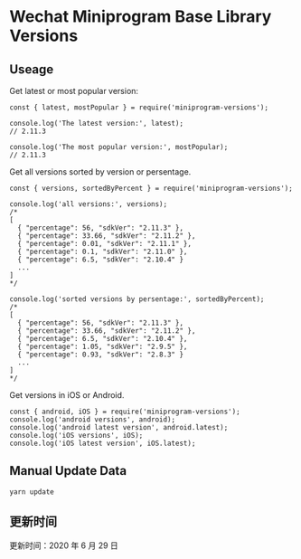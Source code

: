 
# Wechat Miniprogram Base Library Versions

## Useage

Get latest or most popular version:

```;
const { latest, mostPopular } = require('miniprogram-versions');

console.log('The latest version:', latest);
// 2.11.3

console.log('The most popular version:', mostPopular);
// 2.11.3

```

Get all versions sorted by version or persentage.

```
const { versions, sortedByPercent } = require('miniprogram-versions');

console.log('all versions:', versions);
/*
[
  { "percentage": 56, "sdkVer": "2.11.3" },
  { "percentage": 33.66, "sdkVer": "2.11.2" },
  { "percentage": 0.01, "sdkVer": "2.11.1" },
  { "percentage": 0.1, "sdkVer": "2.11.0" },
  { "percentage": 6.5, "sdkVer": "2.10.4" }
  ...
]
*/

console.log('sorted versions by persentage:', sortedByPercent);
/*
[
  { "percentage": 56, "sdkVer": "2.11.3" },
  { "percentage": 33.66, "sdkVer": "2.11.2" },
  { "percentage": 6.5, "sdkVer": "2.10.4" },
  { "percentage": 1.05, "sdkVer": "2.9.5" },
  { "percentage": 0.93, "sdkVer": "2.8.3" }
  ...
]
*/
```

Get versions in iOS or Android.

```
const { android, iOS } = require('miniprogram-versions');
console.log('android versions', android);
console.log('android latest version', android.latest);
console.log('iOS versions', iOS);
console.log('iOS latest version', iOS.latest);
```

## Manual Update Data

```
yarn update
```

## 更新时间

更新时间：2020 年 6 月 29 日
